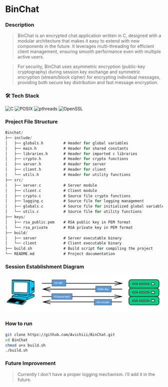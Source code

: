 # BinChat


### Description
> BinChat is an encrypted chat application written in C, designed with a modular architecture that makes it easy to extend with new components in the future. It leverages multi-threading for efficient client management, ensuring smooth performance even with multiple active users.

> For security, BinChat uses asymmetric encryption (public-key cryptography) during session key exchange and symmetric encryption (stream/block cipher) for encrypting individual messages, providing both secure key distribution and fast message encryption.


### 🛠️ Tech Stack
![C](https://img.shields.io/badge/Language-C-blue.svg)
![POSIX](https://img.shields.io/badge/Networking-POSIX%20Sockets-orange.svg)
![pthreads](https://img.shields.io/badge/Concurrency-pthreads-lightgrey.svg)
![OpenSSL](https://img.shields.io/badge/Crypto-OpenSSL-green.svg)


### Project File Structure
```c
Binchat/
├── include/
│   ├── globals.h         # Header for global variables
│   ├── main.h            # Header for shared constants
│   ├── libraries.h       # Header for imported c libraries
│   ├── crypto.h          # Header for crypto functions
│   ├── server.h          # Header for server
│   ├── client.h          # Header for client
│   └── utils.h           # Header for utility functions
├── src/
│   ├── server.c          # Server module
│   ├── client.c          # Client module
│   ├── crypto.c          # Source file crypto functions
│   ├── logging.c         # Source file for logging management
│   ├── globals.c         # Source file for initialized global variables
│   └── utils.c           # Source file for utility functions
├── keys/
│   ├── rsa_public.pem    # RSA public key in PEM format
│   └── rsa_private       # RSA private key in PEM format
├── build/
│   ├── server            # Server executable binary
│   └── client            # Client executable binary
├── build.sh              # Build script for compiling the project
└── README.md             # Project documentation
```


### Session Establishment Diagram
![](imgs/session_establishment.png)


### How to run
```sh
git clone https://github.com/Avichiii/BinChat.git
cd BinChat
chmod u+x build.sh
./build.sh
```


### Future Improvement
> Currently I don't have a proper logging mechanism. i'll add it in the future.